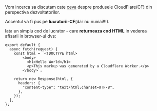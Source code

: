 
Vom incerca sa discutam cate [ceva](https://developers.cloudflare.com/) despre produsele CloudFlare(CF) din perspectiva dezvoltatorilor.

Accentul va fi pus pe **lucratorii-CF**(dar nu numai!!!).

Iata un simplu cod de lucrator - care **returneaza cod HTML** in vederea afisarii in browser-ul dvs:

    export default {
      async fetch(request) {
        const html = `<!DOCTYPE html>
    		<body>
    		  <h1>Hello World</h1>
    		  <p>This markup was generated by a Cloudflare Worker.</p>
    		</body>`;
    
        return new Response(html, {
          headers: {
            "content-type": "text/html;charset=UTF-8",
          },
        });
      },
    };

